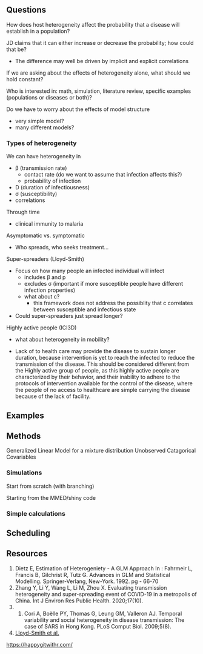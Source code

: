 
## Questions

How does host heterogeneity affect the probability that a disease will establish in a population?

JD claims that it can either increase or decrease the probability; how could that be?
* The difference may well be driven by implicit and explicit correlations

If we are asking about the effects of heterogeneity alone, what should we hold constant?

Who is interested in: math, simulation, literature review, specific examples (populations or diseases or both)?

Do we have to worry about the effects of model structure
* very simple model?
* many different models?

### Types of heterogeneity

We can have heterogeneity in
* β (transmission rate)
	* contact rate (do we want to assume that infection affects this?)
	* probability of infection
* D (duration of infectiousness)
* σ (susceptibility)
* correlations

Through time
* clinical immunity to malaria

Asymptomatic vs. symptomatic
* Who spreads, who seeks treatment…

Super-spreaders (Lloyd-Smith)
* Focus on how many people an infected individual will infect
	* includes β and p
	* excludes σ (important if more susceptible people have different infection properties)
	* what about c?
		* this framework does not address the possiblity that c correlates between susceptible and infectious state
* Could super-spreaders just spread longer?

Highly active people (ICI3D)
* what about heterogeneity in mobility?

* Lack of to health care may provide the disease to sustain longer duration, because intervention is yet to reach the infected to reduce the transmission of the disease. This should be considered different from the Highly active group of people, as this highly active people are characterized by their behavior, and their inability to adhere to the protocols of intervention available for the control of the disease, where the people of no access to healthcare are simple carrying the disease because of the lack of facility.

## Examples 

## Methods
Generalized Linear Model for a mixture distribution
Unobserved Catagorical Covariables

### Simulations

Start from scratch (with branching)

Starting from the MMED/shiny code

### Simple calculations

## Scheduling

## Resources 

1. Dietz E, Estimation of Heterogeniety - A GLM Approach In : Fahrmeir L, Francis B, Gilchrist R, Tutz G. Advances in GLM and Statistical Modelling. Springer-Verlang, New-York. 1992. pg - 66-70
2. Zhang Y, Li Y, Wang L, Li M, Zhou X. Evaluating transmission heterogeneity and super-spreading event of COVID-19 in a metropolis of China. Int J Environ Res Public Health. 2020;17(10). 
3. 1. Cori A, Boëlle PY, Thomas G, Leung GM, Valleron AJ. Temporal variability and social heterogeneity in disease transmission: The case of SARS in Hong Kong. PLoS Comput Biol. 2009;5(8). 
4. [Lloyd-Smith et al.](https://www.nature.com/articles/nature04153)

https://happygitwithr.com/

